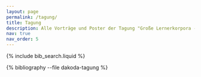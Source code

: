```yaml
---
layout: page
permalink: /tagung/
title: Tagung
description: Alle Vorträge und Poster der Tagung "Große Lernerkorpora -- Möglichkeiten und Grenzen" (24.-25.9.2025)
nav: true
nav_order: 5
---
```


<!-- _pages/tagung.md -->

<!-- Bibsearch Feature -->

{% include bib_search.liquid %}

<div class="publications">

{% bibliography --file dakoda-tagung %}

</div>
